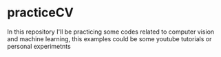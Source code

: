 # practiceCV
In this repository I'll be practicing some codes related to computer vision and machine learning, this examples could be some youtube tutorials or personal experimetnts
